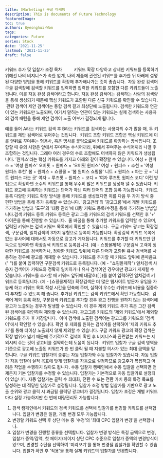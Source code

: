 ```yaml
---
title: (Marketing) 구글 마케팅
description: This is documents of Future Technology
featuredImage: 
toc: true
authors: Byeonghui-Won
tags:
categories: Future
series: Stock
date: '2021-11-25'
lastmod: '2021-11-25'
draft: false
---
```


키워드 추가 및 입찰가 조정
목차
​​
​​
​​
​​
​​
​​
​​
​​
​​
키워드 확장
다양하고 상세한 키워드를 등록하기 위해선 나의 비지니스가 속한 업계, 나의 제품에 관련된 키워드를 추가한 뒤 아래에 설명된 다양한 방법을 통해 키워드를 확장해 추가해나가는 것이 좋습니다.
​
자동 완성 검색어
구글 검색창에 검색할 키워드를 입력하면 입력한 키워드를 포함한 다른 키워드들이 노출됩니다. 이를 자동 완성 검색어라고 합니다. 자동 완성 검색어는 검색하는 사람의 검색량을 통해 생성되기 때문에 핵심 키워드가 포함된 다른 신규 키워드를 확인할 수 있습니다.
​
관련 검색어
제안 검색어는 통합 검색 결과 최상단에 노출됩니다. 검색한 키워드와 연관이 있는 키워드만 노출되며, 여기서 말하는 연관이 있는 키워드는 실제 검색하는 사용자의 검색 패턴을 통해 제안 검색어 노출 여부가 결정되게 됩니다.

예를 들어 A라는 키워드 검색 후 B라는 키워드를 검색하는 사용자의 수가 많을 때, 두 키워드를 제안 검색어로 묶어주는 것입니다.
​
키워드 조합
키워드 조합은 핵심 키워드에 이를 앞뒤로 꾸며주는 형용사, 혹은 명사를 붙임으로써 키워드를 확장하는 방식입니다. 
조합할 때 유의 사항은 앞에서 꾸며주는 수식어끼리, 뒤에서 꾸며주는 수식어끼리 나열 후 조합하는 것입니다. 그래야 여러 경우의 수로 조합해도 어색하지 않은 키워드가 생성됩니다.
’원피스’라는 핵심 키워드를 가지고 아래와 같이 확장할 수 있습니다.
여성 + 원피스 = '여성 원피스'
오버핏 + 원피스 = '오버핏 원피스'
여성 + 원피스 + 추천 = '여성 원피스 추천'
봄 + 원피스 + 쇼핑몰 = '봄 원피스 쇼핑몰'
니트 + 원피스 + 파는 곳 = '니트 원피스 파는 곳'
여자 + 루즈핏 + 원피스 + 코디 = '여자 루즈핏 원피스 코디'
이런 방법으로 확장하면 소수의 키워드를 통해 무수히 많은 키워드를 생성해 낼 수 있습니다.
키워드 광고에 등록하는 키워드는 단어가 아닌 여러 단어의 조합 등록 가능합니다. 
​
키워드 등록
다양한 키워드 확장 방식을 통해 키워드를 생성했다면 이를 다음 두 가지 방식 중 편한 방법을 통해 추가 등록할 수 있습니다. '광고관리'의 '광고그룹'에서 개별 키워드를 추가하는 방법과 '도구'의 '대량 관리'에 대량 키워드 등록/수정을 통해 추가하는 방법입니다.
​
검색 키워드 등록
키워드 등록은 광고 그룹 키워드의 검색 키워드를 선택한 후 '+' 아이콘을 통해 진행할 수 있습니다.
​
줄 바꿈을 통해 추가할 키워드를 입력할 수 있으며, 입력된 키워드는 검색 키워드 목록에서 확인할 수 있습니다.
​
구글 키워드 광고는 확장검색, 구문검색, 일치검색의 3가지 유형으로 등록이 가능합니다. 
확장검색
키워드 목록에 없는 유사어에 대해서도 자동으로 광고가 게재됩니다. 
키워드를 추가할 때 키워드만 단독으로 입력하면 확장검색 키워드로 등록됩니다. (예 - 쇼핑몰제작)
구문검색
고객이 정확한 키워드를 검색하거나, 정확한 키워드 앞뒤에 다른 단어가 포함된 유사 검색어를 사용하는 경우에 광고를 게재할 수 있습니다.
키워드를 추가할 때 키워드 앞뒤에 큰따옴표(" ")를 붙여 입력하면 구문검색 키워드로 등록됩니다. (예 - "쇼핑몰제작")
일치검색
사용자 검색어가 키워드와 정확히 일치하거나 유사 검색어인 경우에만 광고가 게재될 수 있습니다.
키워드를 추가할 때 키워드 앞뒤에 대괄호([ ])를 붙여 입력하면 일치검색 키워드로 등록됩니다. (예 - [쇼핑몰제작])
확장검색은 더 많은 웹사이트 방문자 유입을 가능케 하고 키워드 목록 작성 시간을 단축해 주며, 실적이 우수한 키워드에 비용을 집중하여 투자할 수 있도록 해 줍니다.
​
추가된 키워드는 검색 키워드에서 확인 가능합니다.
​
검색어 제외 등록
확장, 구문검색 키워드를 추가할 경우 광고 진행을 원하지 않는 검색어에 광고가 노출되는 경우가 발생할 수 있습니다. 이 경우 제외 키워드 추가 혹은 그간 검색된 검색어를 확인하여 제외할 수 있습니다.
광고그룹 키워드의 '제외 키워드'에서 제외할 키워드를 추가 후 저장합니다.
​
이미 검색에 노출된 검색어는 광고그룹 키워드의 '검색어'에서 확인할 수 있습니다. 확인 후 제외를 원하는 검색어를 선택하여 '제외 키워드 추가'를 통해 더이상 노출되지 않게 제외할 수 있습니다.
구글 키워드 광고의 확장 검색은 확장 범위가 넓기 때문에 주기적으로 검색어 확인 후 비지니스와 관련없는 키워드는 제외시켜 주는 것이 광고비를 절약하는데 도움이 됩니다.
​
키워드 입찰가
구글 검색 영역을 기준으로 광고에 노출된 키워드가 한 번 클릭 될 때 지불할 의사가 있는 최대 금액을 말합니다. 구글 키워드 입찰가의 종류는 자동 입찰가와 수동 입찰가가 있습니다.
자동 입찰가
자동 입찰이 실적 목표에 맞게 입찰가를 자동으로 설정하므로 광고주가 복잡하고 어려운 작업을 수행하지 않아도 됩니다.
수동 입찰가
캠페인에서 수동 입찰을 선택하면 언제든지 기본 입찰가를 수정할 수 있습니다.
입찰가는 기본적으로 자동 입찰가로 설정되어 있습니다. 자동 입찰가는 클릭 수 최대화, 전환 수 또는 전환 가치 등의 특정 목표를 달성하는 데 적당한 입찰가로 설정됩니다.
​
입찰가 조정 방법
입찰가를 기반으로 광고 노출 순위와 광고 클릭 시 과금될 클릭당 광고비가 결정됩니다. 입찰가 조정은 개별 키워드마다 설정 가능하지만 한 번에 대량관리도 가능합니다. 
1. 검색 캠페인에서 키워드의 검색 키워드를 선택해 입찰가를 변경할 키워드를 선택합니다. 입찰가 변경은 일괄, 개별 변경 모두 가능합니다.
​
2. 변경할 키워드 선택 후 상단 메뉴 중 '수정'의 '최대 CPC 입찰가 변경'을 선택합니다.
​
3. 입찰가 변경을 진행할 종류를 선택합니다.
입찰가 변경 방식은 특정 금액으로 변경, 입찰가 증액/감액, 첫 페이지/페이지 상단 CPC 수준으로 입찰가 증액의 변경방식이 있으며, 변경할 수단을 선택하여 '미리보기'를 통해 변경될 입찰가를 확인할 수 있습니다. 
입찰가 확인 후 '적용'을 통해 실제 키워드의 입찰가를 변경합니다.
